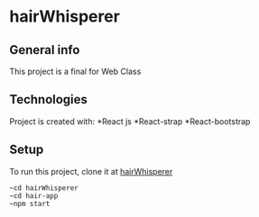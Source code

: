 # hairWhisperer

## General info
This project is a final for Web Class
	
## Technologies
Project is created with:
*React js
*React-strap
*React-bootstrap
	
## Setup
To run this project, clone it at
[hairWhisperer](https://github.com/Marvoro53/hairWhisperer.git)
```
~cd hairWhisperer
~cd hair-app
~npm start
